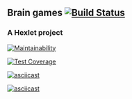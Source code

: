## Brain games [![Build Status](https://travis-ci.org/Cred1Tor/backend-project-lvl1.svg?branch=master)](https://travis-ci.org/Cred1Tor/backend-project-lvl1)
### A Hexlet project

[![Maintainability](https://api.codeclimate.com/v1/badges/a99a88d28ad37a79dbf6/maintainability)](https://codeclimate.com/github/codeclimate/codeclimate/maintainability)

[![Test Coverage](https://api.codeclimate.com/v1/badges/a99a88d28ad37a79dbf6/test_coverage)](https://codeclimate.com/github/codeclimate/codeclimate/test_coverage)

[![asciicast](https://asciinema.org/a/6gLcQE6lJBssFcgOofGnXNN3A.svg)](https://asciinema.org/a/6gLcQE6lJBssFcgOofGnXNN3A)

[![asciicast](https://asciinema.org/a/ARM1Z8MnXghWofyua0KiTSsgn.svg)](https://asciinema.org/a/ARM1Z8MnXghWofyua0KiTSsgn)